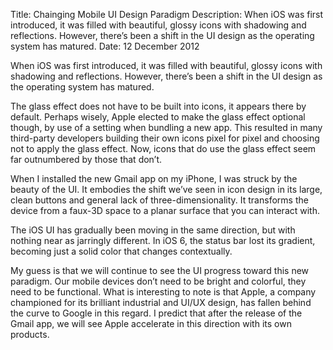 Title: Chainging Mobile UI Design Paradigm
Description: When iOS was first introduced, it was filled with beautiful, glossy icons with shadowing and reflections. However, there’s been a shift in the UI design as the operating system has matured.
Date: 12 December 2012

When iOS was first introduced, it was filled with beautiful, glossy icons with shadowing and reflections. However, there’s been a shift in the UI design as the operating system has matured.

The glass effect does not have to be built into icons, it appears there by default. Perhaps wisely, Apple elected to make the glass effect optional though, by use of a setting when bundling a new app. This resulted in many third-party developers building their own icons pixel for pixel and choosing not to apply the glass effect. Now, icons that do use the glass effect seem far outnumbered by those that don’t.

When I installed the new Gmail app on my iPhone, I was struck by the beauty of the UI. It embodies the shift we’ve seen in icon design in its large, clean buttons and general lack of three-dimensionality. It transforms the device from a faux-3D space to a planar surface that you can interact with.

The iOS UI has gradually been moving in the same direction, but with nothing near as jarringly different. In iOS 6, the status bar lost its gradient, becoming just a solid color that changes contextually.

My guess is that we will continue to see the UI progress toward this new paradigm. Our mobile devices don’t need to be bright and colorful, they need to be functional. What is interesting to note is that Apple, a company championed for its brilliant industrial and UI/UX design, has fallen behind the curve to Google in this regard. I predict that after the release of the Gmail app, we will see Apple accelerate in this direction with its own products.